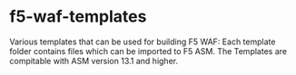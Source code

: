 # f5-waf-templates
Various templates that can be used for building F5 WAF:  Each template folder contains files which can be imported to F5 ASM.  The Templates are compitable with ASM version 13.1 and higher.
